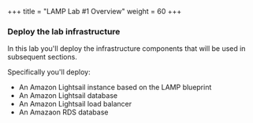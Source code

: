 +++
title = "LAMP Lab #1 Overview"
weight = 60
+++

### Deploy the lab infrastructure 

In this lab you'll deploy the infrastructure components that will be used in subsequent sections. 

Specifically you'll deploy:

- An Amazon Lightsail instance based on the LAMP blueprint
- An Amazon Lightsail database
- An Amazon Lightsail load balancer
- An Amazaon RDS database

